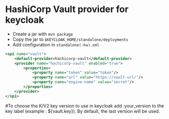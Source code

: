 # HashiCorp Vault provider for keycloak

* Create a jar with `mvn package`
* Copy the jar to `$KEYCLOAK_HOME/standalone/deployments`
* Add configuration in `standalone(-ha).xml`

```xml
<spi name="vault">
    <default-provider>hachicorp-vault</default-provider>
    <provider name="hachicorp-vault" enabled="true">
        <properties>
            <property name="token" value="token"/>
            <property name="url" value="https://vault-url/"/>
            <property name="engine-name" value="secret"/>
        </properties>
    </provider>
</spi>
```

#To choose the K/V2 key version to use in keycloak
add :your_version to the key label (example : ${vault.key}). By default, the last version will be used.
